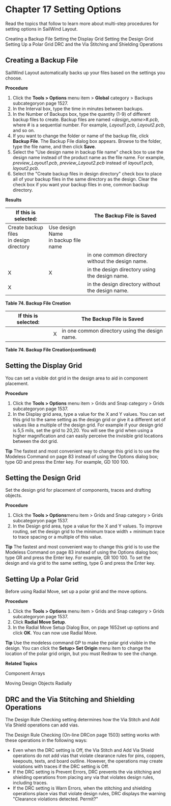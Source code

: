 # Chapter 17 Setting Options
Read the topics that follow to learn more about multi-step procedures for setting options in SailWind Layout.

Creating a Backup File Setting the Display Grid Setting the Design Grid Setting Up a Polar Grid DRC and the Via Stitching and Shielding Operations

## Creating a Backup File
SailWind Layout automatically backs up your files based on the settings you choose.

**Procedure**

1. Click the **Tools > Options** menu item > **Global** category > Backups subcategoryon page 1527.
2. In the Interval box, type the time in minutes between backups.
3. In the Number of Backups box, type the quantity (1-9) of different backup files to create. Backup files are named *<design\_name>#.pcb*, where # is a sequential number. For example, *Layout1.pcb*, *Layout2.pcb*, and so on.
4. If you want to change the folder or name of the backup file, click **Backup File**. The Backup File dialog box appears. Browse to the folder, type the file name, and then click **Save**.
5. Select the "Use design name in backup file name" check box to use the design name instead of the product name as the file name. For example, *preview\_Layout1.pcb*, *preview\_Layout2.pcb* instead of *layout1.pcb*, *layout2.pcb*.
6. Select the "Create backup files in design directory" check box to place all of your backup files in the same directory as the design. Clear the check box if you want your backup files in one, common backup directory.

**Results**

| If this is selected:                       |                                        | The Backup File is Saved                         |
|--------------------------------------------|----------------------------------------|--------------------------------------------------|
| Create backup files<br>in design directory | Use design Name<br>in backup file name |                                                  |
|                                            |                                        | in one common directory without the design name. |
| X                                          | X                                      | in the design directory using the design name.   |
| X                                          |                                        | in the design directory without the design name. |

**Table 74. Backup File Creation**

| If this is selected: |   | The Backup File is Saved                       |
|----------------------|---|------------------------------------------------|
|                      | X | in one common directory using the design name. |

**Table 74. Backup File Creation(continued)**

## Setting the Display Grid
You can set a visible dot grid in the design area to aid in component placement.

**Procedure**

1. Click the **Tools > Options** menu item > Grids and Snap category > Grids subcategoryon page 1537.
2. In the Display grid area, type a value for the X and Y values. You can set this grid to the same setting as the design grid or give it a different set of values like a multiple of the design grid. For example if your design grid is 5,5 mils, set the grid to 20,20. You will see the grid when using a higher magnification and can easily perceive the invisible grid locations between the dot grid.

**Tip** The fastest and most convenient way to change this grid is to use the Modeless Command on page 83 instead of using the Options dialog box; type GD <x> <y> and press the Enter key. For example, GD 100 100.

## Setting the Design Grid
Set the design grid for placement of components, traces and drafting objects.

**Procedure**

1. Click the **Tools > Options**menu item > Grids and Snap category > Grids subcategoryon page 1537.
2. In the Design grid area, type a value for the X and Y values. To improve routing, set the design grid to the minimum trace width + minimum trace to trace spacing or a multiple of this value.

**Tip** The fastest and most convenient way to change this grid is to use the Modeless Command on page 83 instead of using the Options dialog box; type GR <x> <y> and press the Enter key. For example, GR 100 100. To set the design and via grid to the same setting, type G <x> <y> and press the Enter key.

## Setting Up a Polar Grid
Before using Radial Move, set up a polar grid and the move options.

**Procedure**

1. Click the **Tools > Options** menu item > Grids and Snap category > Grids subcategoryon page 1537.
2. Click **Radial Move Setup**.
3. In the Radial Move Setup Dialog Box, on page 1652set up options and click **OK**. You can now use Radial Move.

**Tip** Use the modeless command GP to make the polar grid visible in the design. You can click the **Setup> Set Origin** menu item to change the location of the polar grid origin, but you must Redraw to see the change.

**Related Topics**

Component Arrays

Moving Design Objects Radially

## DRC and the Via Stitching and Shielding Operations
The Design Rule Checking setting determines how the Via Stitch and Add Via Shield operations can add vias.

The Design Rule Checking (On-line DRCon page 1503) setting works with these operations in the following ways:

- Even when the DRC setting is Off, the Via Stitch and Add Via Shield operations do not add vias that violate clearance rules for pins, coppers, keepouts, texts, and board outline. However, the operations may create violations with traces if the DRC setting is Off.
- If the DRC setting is Prevent Errors, DRC prevents the via stitching and shielding operations from placing any via that violates design rules, including traces.
- If the DRC setting is Warn Errors, when the stitching and shielding operations place vias that violate design rules, DRC displays the warning "Clearance violations detected. Permit?"